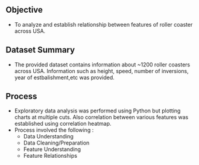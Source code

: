 ## Objective
- To analyze and establish relationship between features of roller coaster across USA.

## Dataset Summary 
- The provided dataset contains information about ~1200 roller coasters across USA. Information such as height, speed, number of inversions, year of estbalishment,etc was provided.

## Process 
- Exploratory data analysis was performed using Python but plotting charts at multiple cuts. Also correlation between various features was established using correlation heatmap.								
- Process involved the following :
  - Data Understanding
  - Data Cleaning/Preparation
  - Feature Understanding
  - Feature Relationships   


